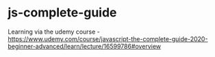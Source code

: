 # js-complete-guide

Learning via the udemy course - https://www.udemy.com/course/javascript-the-complete-guide-2020-beginner-advanced/learn/lecture/16599786#overview


